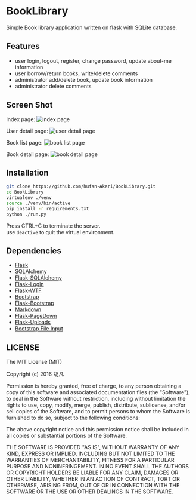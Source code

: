 # BookLibrary
Simple Book library application written on flask with SQLite database.

## Features
* user login, logout, register, change password, update about-me information
* user borrow/return books, write/delete comments
* administrator add/delete book, update book information
* administrator delete comments

## Screen Shot
Index page:
![index page](http://r5.loli.io/uYZzia.png)

User detail page:
![user detail page](http://r5.loli.io/NJFFne.png)

Book list page:
![book list page](http://r5.loli.io/2m6Jfu.png)

Book detail page:
![book detail page](http://r5.loli.io/mMBnqy.png)

## Installation
```sh
git clone https://github.com/hufan-Akari/BookLibrary.git
cd BookLibrary
virtualenv ./venv
source ./venv/bin/active
pip install -r requirements.txt
python ./run.py
```

Press CTRL+C to terminate the server.  
use `deactive` to quit the virtual environment.

## Dependencies

- [Flask](https://github.com/mitsuhiko/flask)
- [SQLAlchemy](https://github.com/zzzeek/sqlalchemy)
- [Flask-SQLAlchemy](https://github.com/mitsuhiko/flask-sqlalchemy)
- [Flask-Login](https://github.com/maxcountryman/flask-login)
- [Flask-WTF](https://github.com/lepture/flask-wtf)
- [Bootstrap](http://getbootstrap.com/)
- [Flask-Bootstrap](https://github.com/mbr/flask-bootstrap)
- [Markdown](https://pythonhosted.org/Markdown/)
- [Flask-PageDown](https://github.com/miguelgrinberg/Flask-PageDown)
- [Flask-Uploads](https://packages.python.org/Flask-Uploads/)
- [Bootstrap File Input](https://github.com/kartik-v/bootstrap-file-input)

## LICENSE
The MIT License (MIT)

Copyright (c) 2016 胡凡

Permission is hereby granted, free of charge, to any person obtaining a copy
of this software and associated documentation files (the "Software"), to deal
in the Software without restriction, including without limitation the rights
to use, copy, modify, merge, publish, distribute, sublicense, and/or sell
copies of the Software, and to permit persons to whom the Software is
furnished to do so, subject to the following conditions:

The above copyright notice and this permission notice shall be included in all
copies or substantial portions of the Software.

THE SOFTWARE IS PROVIDED "AS IS", WITHOUT WARRANTY OF ANY KIND, EXPRESS OR
IMPLIED, INCLUDING BUT NOT LIMITED TO THE WARRANTIES OF MERCHANTABILITY,
FITNESS FOR A PARTICULAR PURPOSE AND NONINFRINGEMENT. IN NO EVENT SHALL THE
AUTHORS OR COPYRIGHT HOLDERS BE LIABLE FOR ANY CLAIM, DAMAGES OR OTHER
LIABILITY, WHETHER IN AN ACTION OF CONTRACT, TORT OR OTHERWISE, ARISING FROM,
OUT OF OR IN CONNECTION WITH THE SOFTWARE OR THE USE OR OTHER DEALINGS IN THE
SOFTWARE.
